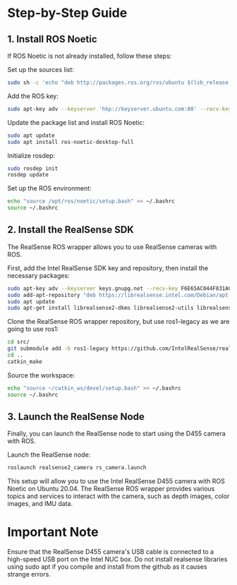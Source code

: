 # Step-by-Step Guide

## 1. Install ROS Noetic
If ROS Noetic is not already installed, follow these steps:

Set up the sources list:
```bash
sudo sh -c 'echo "deb http://packages.ros.org/ros/ubuntu $(lsb_release -sc) main" > /etc/apt/sources.list.d/ros-latest.list'
```

Add the ROS key:
```bash
sudo apt-key adv --keyserver 'hkp://keyserver.ubuntu.com:80' --recv-key C1CF6E31E6BADE8868B172B4F42ED6FBAB17C654
```

Update the package list and install ROS Noetic:
```bash
sudo apt update
sudo apt install ros-noetic-desktop-full
```

Initialize rosdep:
```bash
sudo rosdep init
rosdep update
```

Set up the ROS environment:
```bash
echo "source /opt/ros/noetic/setup.bash" >> ~/.bashrc
source ~/.bashrc
```

## 2. Install the RealSense SDK
The RealSense ROS wrapper allows you to use RealSense cameras with ROS.

First, add the Intel RealSense SDK key and repository, then install the necessary packages:
```bash
sudo apt-key adv --keyserver keys.gnupg.net --recv-key F6E65AC044F831AC80A06380C8B3A55A6F3EFCDE
sudo add-apt-repository "deb https://librealsense.intel.com/Debian/apt-repo focal main" -u
sudo apt update
sudo apt-get install librealsense2-dkms librealsense2-utils librealsense2-dev librealsense2-dbg
```

Clone the RealSense ROS wrapper repository, but use ros1-legacy as we are going to use ros1:
```bash
cd src/
git submodule add -b ros1-legacy https://github.com/IntelRealSense/realsense-ros.git src/realsense-ros
cd ..
catkin_make
```

Source the workspace:
```bash
echo "source ~/catkin_ws/devel/setup.bash" >> ~/.bashrc
source ~/.bashrc
```

## 3. Launch the RealSense Node
Finally, you can launch the RealSense node to start using the D455 camera with ROS.

Launch the RealSense node:
```bash
roslaunch realsense2_camera rs_camera.launch
```

This setup will allow you to use the Intel RealSense D455 camera with ROS Noetic on Ubuntu 20.04. The RealSense ROS wrapper provides various topics and services to interact with the camera, such as depth images, color images, and IMU data.

# Important Note

Ensure that the RealSense D455 camera's USB cable is connected to a high-speed USB port on the Intel NUC box.
Do not install realsense libraries using sudo apt if you compile and install from the github as it causes strange errors.